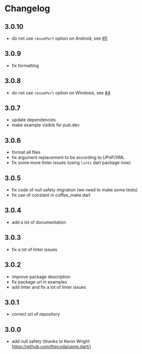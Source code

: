 # Changelog

## 3.0.10

- do not use `reusePort` option on Android, see [#5](https://github.com/Butzlabben/upnp.dart/issues/5)

## 3.0.9

- fix formatting

## 3.0.8

- do not use `reusePort` option on Windows, see [#4](https://github.com/Butzlabben/upnp.dart/issues/4)

## 3.0.7

- update dependencies
- make example visible for pub.dev

## 3.0.6

- format all files
- fix argument replacement to be according to UPnP/XML
- fix some more linter issues (using `lints` dart package now)

## 3.0.5

- fix code of null safety migration (we need to make some tests)
- fix use of constant in coffee_make.dart

## 3.0.4

- add a lot of documentation

## 3.0.3

- fix a lot of linter issues

## 3.0.2

- improve package description
- fix package url in examples
- add linter and fix a lot of linter issues

## 3.0.1

- correct url of repository

## 3.0.0

- add null safety (thanks to Kevin Wright https://github.com/thecoda/upnp.dart/)